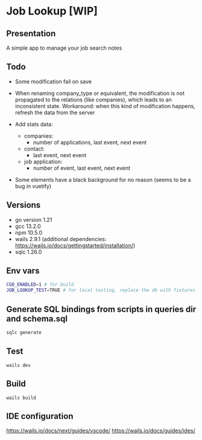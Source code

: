 # Job Lookup [WIP]

## Presentation

A simple app to manage your job search notes

## Todo

- Some modification fail on save

- When renaming company_type or equivalent, the modification is not propagated to the relations (like companies), which leads to an inconsistent state. Workaround: when this kind of modification happens, refresh the data from the server

- Add stats data:
  - companies:
    - number of applications, last event, next event
  - contact:
    - last event, next event
  - job application:
    - number of event, last event, next event

- Some elements have a black background for no reason (seems to be a bug in vuetify)

## Versions

- go version 1.21
- gcc 13.2.0
- npm 10.5.0
- wails 2.9.1 (additional dependencies: <https://wails.io/docs/gettingstarted/installation/>)
- sqlc 1.26.0

## Env vars

```sh
CGO_ENABLED=1 # for build
JOB_LOOKUP_TEST=TRUE # for local testing, replace the db with fixtures
```

## Generate SQL bindings from scripts in queries dir and schema.sql

```sh
sqlc generate
```

## Test

`wails dev`

## Build

`wails build`

## IDE configuration

<https://wails.io/docs/next/guides/vscode/>
<https://wails.io/docs/guides/ides/>

